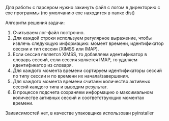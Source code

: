 Для работы с парсером нужно закинуть файл с логом в директорию с exe программы (по умолчанию exe находится в папке dist)


Алгоритм решения задачи:

1. Считываем лог-файл построчно.
2. Для каждой строки используем регулярное выражение, чтобы извлечь следующую информацию: момент времени, идентификатор сессии и тип сессии (XIMSS или IMAP).
3. Если сессия является XIMSS, то добавляем идентификатор в словарь сессий, если сессия является IMAP, то удаляем идентификатор из словаря.
4. Для каждого момента времени сортируем идентификаторы сессий по типу сессии и по времени их начала/завершения.
5. Для каждого момента времени считаем количество активных сессий каждого типа и выводим результат.
6. В процессе подсчета сохраняем информацию о максимальном количестве активных сессий и соответствующих моментах времени.

Заивисимостей нет, в качестве упаковщика использован pyinstaller
